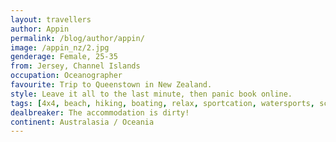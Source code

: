 ```yaml
---
layout: travellers
author: Appin
permalink: /blog/author/appin/
image: /appin_nz/2.jpg
genderage: Female, 25-35
from: Jersey, Channel Islands
occupation: Oceanographer
favourite: Trip to Queenstown in New Zealand.
style: Leave it all to the last minute, then panic book online.
tags: [4x4, beach, hiking, boating, relax, sportcation, watersports, scuba, camping]
dealbreaker: The accommodation is dirty!
continent: Australasia / Oceania
---
```

